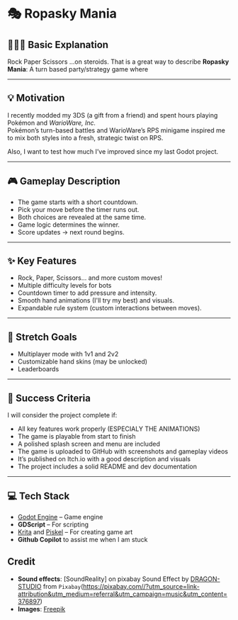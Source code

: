 
# 🎭 Ropasky Mania 

## 👩🏿‍🔧 Basic Explanation

Rock Paper Scissors ...on steroids. That is a great way to describe **Ropasky Mania**: A turn based party/strategy game where

---

## 💡 Motivation

I recently modded my 3DS (a gift from a friend) and spent hours playing Pokémon and *WarioWare, Inc.*  
Pokémon’s turn-based battles and WarioWare’s RPS minigame inspired me to mix both styles into a fresh, strategic twist on RPS.

Also, I want to test how much I’ve improved since my last Godot project.

---

## 🎮 Gameplay Description

- The game starts with a short countdown.
- Pick your move before the timer runs out.
- Both choices are revealed at the same time.
- Game logic determines the winner.
- Score updates → next round begins.

---

## ✨ Key Features

- Rock, Paper, Scissors... and more custom moves!
- Multiple difficulty levels for bots
- Countdown timer to add pressure and intensity.
- Smooth hand animations (I'll try my best) and visuals.
- Expandable rule system (custom interactions between moves).

---

## 🚀 Stretch Goals

- Multiplayer mode with 1v1 and 2v2
- Customizable hand skins (may be unlocked)
- Leaderboards

---

## 🥳 Success Criteria

I will consider the project complete if:

- All key features work properly (ESPECIALY THE ANIMATIONS)
- The game is playable from start to finish
- A polished splash screen and menu are included
- The game is uploaded to GitHub with screenshots and gameplay videos
- It’s published on Itch.io with a good description and visuals
- The project includes a solid README and dev documentation

---

## 💻 Tech Stack

- [Godot Engine](https://godotengine.org/) – Game engine
- **GDScript** – For scripting
- [Krita](https://krita.org/) and [Piskel](https://www.piskelapp.com/) – For creating game art
- **Github Copilot** to assist  me when I am stuck

## Credit
- **Sound effects**: [SoundReality] on pixabay
					Sound Effect by [DRAGON-STUDIO](https://pixabay.com/users/dragon-studio-38165424/?utm_source=link-attribution&utm_medium=referral&utm_campaign=music&utm_content=37689) from `Pixabay`(https://pixabay.com//?utm_source=link-attribution&utm_medium=referral&utm_campaign=music&utm_content=376897)
- **Images**: [Freepik](https://www.flaticon.com/free-icons/fist)
